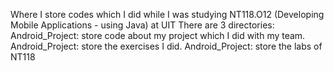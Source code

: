 Where I store codes which I did while I was studying NT118.O12 (Developing Mobile Applications - using Java) at UIT
There are 3 directories:
  Android_Project: store code about my project which I did with my team.
  Android_Project: store the exercises I did.
  Android_Project: store the labs of NT118
  
